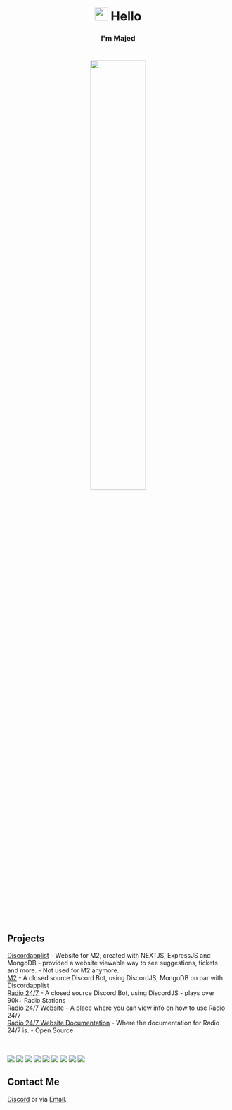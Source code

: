 <h1 align="center"> <img src="https://emojis.slackmojis.com/emojis/images/1643514968/9947/shaking-fist-dark-mode.gif?1643514968" width="30"/> Hello</h1>
<h3 align="center">
  I'm Majed
  <br><br><br>

 <img width="50%" height="50%" src="https://github-readme-stats.vercel.app/api?username=realmajed&hide_border=true&show_icons=true&count_private=true&hide=stars&bg_color=000000&theme=dark" />
</h3>


<h2>Projects</h2>
<a href="//discordapplist.com" target="_BLANK">Discordapplist</a> - Website for M2, created with NEXTJS, ExpressJS and MongoDB - provided a website viewable way to see suggestions, tickets and more. - Not used for M2 anymore.<br>
<a href="https://github.com/realmajed/TicketTool-" target="_BLANK">M2</a> - A closed source Discord Bot, using DiscordJS, MongoDB on par with Discordapplist<br>
<a href="https://discord.gg/xKvG4W4X6d" target="_BLANK">Radio 24/7</a> - A closed source Discord Bot, using DiscordJS - plays over 90k+ Radio Stations<br>
<a href="//discordapplist.com" target="_BLANK">Radio 24/7 Website</a> - A place where you can view info on how to use Radio 24/7<br>
<a href="//discordapplist.com" target="_BLANK">Radio 24/7 Website Documentation</a> - Where the documentation for Radio 24/7 is. - Open Source
<br><br><br>

<!-- <h2> ⚡ Technologies </h2> -->
<p>
  <img src="https://img.shields.io/badge/Javascript-F0DB4F?style=for-the-badge&logo=node.js&logoColor=black"/>
  <img src="https://img.shields.io/badge/NodeJS-529f44?style=for-the-badge&logo=node.js&logoColor=white"/>
  <img src="https://img.shields.io/badge/Mongo%20DB-589636?style=for-the-badge&logo=mongodb&logoColor=white"/>
  <img src="https://img.shields.io/badge/Discord.JS-5865f2?style=for-the-badge&logo=javascript&logoColor=white"/>
  <img src="https://img.shields.io/badge/HTML-E44D26?style=for-the-badge&logo=html5&logoColor=white"/>
  <img src="https://img.shields.io/badge/React.js-000?style=for-the-badge&logo=react&logoColor=61DBFB"/>
  <img src="https://img.shields.io/badge/Next.JS-000000?style=for-the-badge&logo=next.js&logoColor=white"/>
  <img src="https://img.shields.io/badge/TypeScript-blue?style=for-the-badge&logo=typescript&logoColor=white" />
  <img src="https://img.shields.io/badge/Python-3776AB?style=for-the-badge&logo=python&logoColor=white"/>
</p>

<h2>Contact Me</h2>

[Discord](//discord.com/users/320366721414201344) or via [Email](mailto://majed@discordapplist.com).
